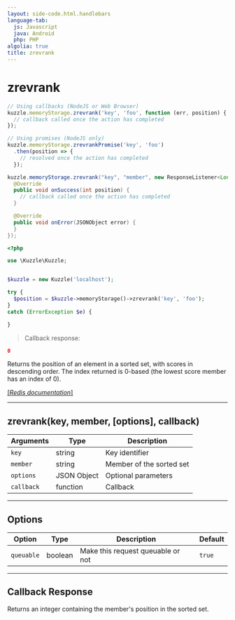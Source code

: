 ```yaml
---
layout: side-code.html.handlebars
language-tab:
  js: Javascript
  java: Android
  php: PHP
algolia: true
title: zrevrank
---
```


# zrevrank

```js
// Using callbacks (NodeJS or Web Browser)
kuzzle.memoryStorage.zrevrank('key', 'foo', function (err, position) {
  // callback called once the action has completed
});

// Using promises (NodeJS only)
kuzzle.memoryStorage.zrevrankPromise('key', 'foo')
  .then(position => {
    // resolved once the action has completed
  });
```

```java
kuzzle.memoryStorage.zrevrank("key", "member", new ResponseListener<Long>() {
  @Override
  public void onSuccess(int position) {
    // callback called once the action has completed
  }

  @Override
  public void onError(JSONObject error) {
  }
});
```

```php
<?php

use \Kuzzle\Kuzzle;


$kuzzle = new Kuzzle('localhost');

try {
  $position = $kuzzle->memoryStorage()->zrevrank('key', 'foo');
}
catch (ErrorException $e) {

}
```

> Callback response:

```json
0
```

Returns the position of an element in a sorted set, with scores in descending order. The index returned is 0-based (the lowest score member has an index of 0).

[[_Redis documentation_]](https://redis.io/commands/zrevrank)

---

## zrevrank(key, member, [options], callback)

| Arguments | Type | Description |
|---------------|---------|----------------------------------------|
| `key` | string | Key identifier |
| `member` | string | Member of the sorted set |
| `options` | JSON Object | Optional parameters |
| `callback` | function | Callback |

---

## Options

| Option | Type | Description | Default |
|---------------|---------|----------------------------------------|---------|
| `queuable` | boolean | Make this request queuable or not  | `true` |


---

## Callback Response

Returns an integer containing the member's position in the sorted set.
